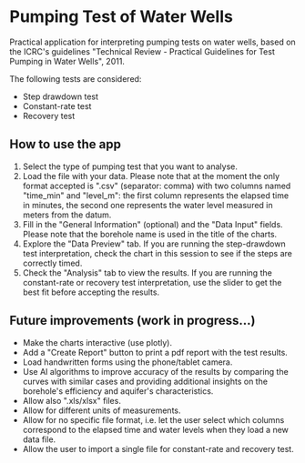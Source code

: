 # Pumping Test of Water Wells
Practical application for interpreting pumping tests on water wells, based on the ICRC's guidelines "Technical Review - Practical Guidelines for Test Pumping in Water Wells", 2011.

The following tests are considered:
- Step drawdown test
- Constant-rate test
- Recovery test

## How to use the app
1. Select the type of pumping test that you want to analyse.
2. Load the file with your data. Please note that at the moment the only format accepted is 
".csv" (separator: comma) with two columns named "time_min" and "level_m": the first column represents 
the elapsed time in minutes, the second one represents the water level measured in meters from the 
datum.
3. Fill in the "General Information" (optional) and the "Data Input" fields. Please note that the 
borehole name is used in the title of the charts.
4. Explore the "Data Preview" tab. If you are running the step-drawdown test interpretation, 
check the chart in this session to see if the steps are correctly timed.
5. Check the "Analysis" tab to view the results. If you are running the constant-rate or recovery 
test interpretation, use the slider to get the best fit before accepting the results.
            
## Future improvements (work in progress...)
- Make the charts interactive (use plotly).
- Add a "Create Report" button to print a pdf report with the test results.
- Load handwritten forms using the phone/tablet camera.
- Use AI algorithms to improve accuracy of the results by comparing the curves with similar cases and 
providing additional insights on the borehole's efficiency and aquifer's characteristics.
- Allow also ".xls/xlsx" files.
- Allow for different units of measurements.
- Allow for no specific file format, i.e. let the user select which columns correspond to the elapsed time 
and water levels when they load a new data file.
- Allow the user to import a single file for constant-rate and recovery test.